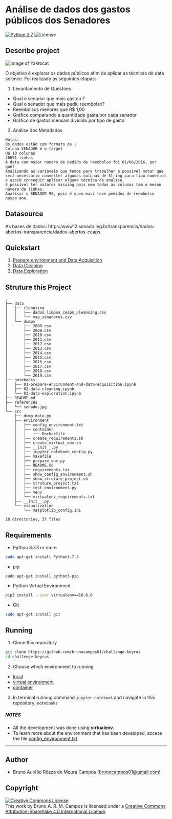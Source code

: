 # Análise de dados dos gastos públicos dos Senadores
[![Python 3.7](https://img.shields.io/badge/python-3.7-yellow.svg)](https://www.python.org/downloads/release/python-371/)
![License](https://img.shields.io/badge/Code%20License-MIT-blue.svg)

## Describe project

![Image of Yaktocat](https://upload.wikimedia.org/wikipedia/pt/0/09/Senado_Federal_do_Brasil.png)

O objetivo é explorar os dados públicos afim de aplicar as técnicas de data science. Foi realizado as seguintes etapas:

1. Levantamento de Questões
  - Qual o senador que mais gastou ?
  - Qual o senador que mais pediu reembolso?
  - Reembolsos menores que R$ 1,00
  - Gráfico comparando a quantidade gasta por cada senador
  - Gráfico de gastos mensais dividido por tipo de gasto

2. Análise dos Metadados
```
Notas:
Os dados estão com formato de ;
Coluna SENADOR é o target
Há 10 colunas
26691 linhas
A data com maior número de pedido de reembolso foi 01/06/2016, por quê?
Analisando as variáveis que temos para trabalhar é possível notar que será necessário converter algumas colunas de String para tipo numérico e assim conseguir aplicar alguma técnica de análise.
É possível ter valores missing pois nem todas as colunas tem o mesmo número de linhas.
Analisar o SENADOR 90, pois é quem masi teve pedidos de reembolso nesse ano.
```


## Datasource
As bases de dados: https:/www12.senado.leg.br/transparencia/dados-abertos-transparencia/dados-abertos-ceaps

## Quickstart
1. [Prepare environment and Data Acquisition](notebooks/)
1. [Data Cleaning](notebooks/)
2. [Data Exploration](notebooks/)

## Struture this Project
```
.
├── data
│   ├── cleansing
│   │   ├── dados_limpos_ceaps_cleansing.csv
│   │   └── map_senadores.csv
│   └── dumps
│       ├── 2008.csv
│       ├── 2009.csv
│       ├── 2010.csv
│       ├── 2011.csv
│       ├── 2012.csv
│       ├── 2013.csv
│       ├── 2014.csv
│       ├── 2015.csv
│       ├── 2016.csv
│       ├── 2017.csv
│       ├── 2018.csv
│       └── 2019.csv
├── notebooks
│   ├── 01-prepare-environment-and-data-acquisition.ipynb
│   ├── 02-data-cleaning.ipynb
│   └── 03-data-exploration.ipynb
├── README.md
├── references
│   └── senado.jpg
└── src
    ├── dump_data.py
    ├── environment
    │   ├── config_environment.txt
    │   ├── container
    │   │   └── Dockerfile
    │   ├── create_requirements.sh
    │   ├── create_virtual_env.sh
    │   ├── __init__.py
    │   ├── jupyter_notebook_config.py
    │   ├── makefile
    │   ├── prepare_env.py
    │   ├── README.md
    │   ├── requirements.txt
    │   ├── show_config_environment.sh
    │   ├── show_struture_project.sh
    │   ├── struture_project.txt
    │   ├── test_environment.py
    │   ├── venv
    │   └── virtualenv_requirements.txt
    ├── __init__.py
    └── visualization
        └── matplotlib_config.ini

10 directories, 37 files
```

## Requirements
- Python 3.7.3 or more
```sh
sudo apt-get install Python3.7.3
```

- pip
```
sudo apt-get install python3-pip
```

- Python Virtual Environment
```sh
pip3 install --user virtualenv==16.6.0
```

- Git
```sh
sudo apt-get install git
```

## Running
1. Clone this repository
```sh
git clone https://github.com/brunocampos01/challenge-keyrus
cd challenge-keyrus
```

2. Choose which environment to running
 - [local](src/environment/README.md)
 - [virtual environment](src/environment/README.md)
 - [container](src/environment/README.md)

3. In terminal running command `jupyter-notebook` and navigate in this repository: `notebooks`

##### NOTES
- All the development was done using **virtualenv**. 
- To learn more about the environment that has been developed, access the file [config_environment.txt](src/environment/config_environment.txt)

---

## Author
- Bruno Aurélio Rôzza de Moura Campos (brunocampos01@gmail.com)

## Copyright
<a rel="license" href="http://creativecommons.org/licenses/by-sa/4.0/"><img alt="Creative Commons License" style="border-width:0" src="https://i.creativecommons.org/l/by-sa/4.0/88x31.png" /></a><br />This work by <span xmlns:cc="http://creativecommons.org/ns#" property="cc:attributionName">Bruno A. R. M. Campos</span> is licensed under a <a rel="license" href="http://creativecommons.org/licenses/by-sa/4.0/">Creative Commons Attribution-ShareAlike 4.0 International License</a>.
